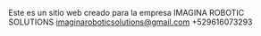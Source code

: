 Este es un sitio web creado para la empresa 
IMAGINA ROBOTIC SOLUTIONS
imaginaroboticsolutions@gmail.com
+529616073293